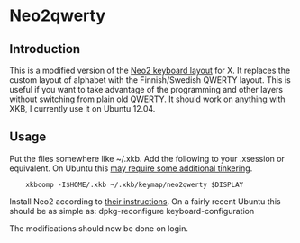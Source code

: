 Neo2qwerty
==========

Introduction
------------

This is a modified version of the [Neo2 keyboard layout](http://www.neo-layout.org)
for X.
It replaces the custom layout of alphabet with the Finnish/Swedish QWERTY layout.
This is useful if you want to take advantage of the programming and other layers
without switching from plain old QWERTY. It should work on anything with XKB,
I currently use it on Ubuntu 12.04.

Usage
-----

Put the files somewhere like ~/.xkb. Add the following to your .xsession or
equivalent. On Ubuntu this [may require some additional tinkering](http://askubuntu.com/questions/254722/xsession-ignored-ubuntu-12-10).

        xkbcomp -I$HOME/.xkb ~/.xkb/keymap/neo2qwerty $DISPLAY

Install Neo2 according to [their instructions](http://wiki.neo-layout.org/wiki/Neo%20unter%20Linux%20einrichten/Aktivieren). On a fairly recent Ubuntu this
should be as simple as:
       dpkg-reconfigure keyboard-configuration

The modifications should now be done on login.